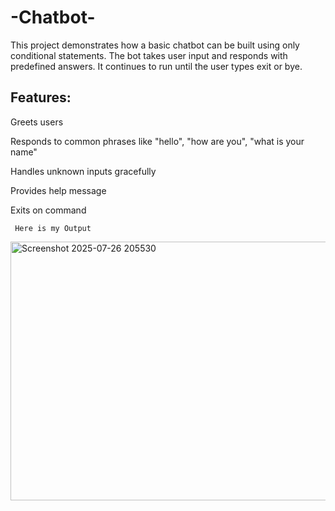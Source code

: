 # -Chatbot-
This project demonstrates how a basic chatbot can be built using only conditional statements. The bot takes user input and responds with predefined answers. It continues to run until the user types exit or bye.

## Features:
Greets users

Responds to common phrases like "hello", "how are you", "what is your name"

Handles unknown inputs gracefully

Provides help message

Exits on command

     Here is my Output 

<img width="808" height="414" alt="Screenshot 2025-07-26 205530" src="https://github.com/user-attachments/assets/3c596882-fdaa-4039-abaa-3669393a1a10" />

